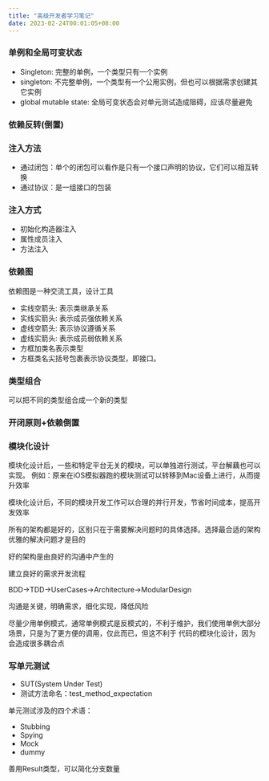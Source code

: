 ```yaml
---
title: "高级开发者学习笔记"
date: 2023-02-24T00:01:05+08:00
---
```


### 单例和全局可变状态

- Singleton: 完整的单例，一个类型只有一个实例
- singleton: 不完整单例，一个类型有一个公用实例，但也可以根据需求创建其它实例
- global mutable state: 全局可变状态会对单元测试造成阻碍，应该尽量避免

### 依赖反转(倒置)

### 注入方法

- 通过闭包：单个的闭包可以看作是只有一个接口声明的协议，它们可以相互转换
- 通过协议：是一组接口的包装

### 注入方式

- 初始化构造器注入
- 属性成员注入
- 方法注入

### 依赖图

依赖图是一种交流工具，设计工具

- 实线空箭头: 表示类继承关系
- 实线实箭头: 表示成员强依赖关系
- 虚线空箭头: 表示协议遵循关系
- 虚线实箭头: 表示成员弱依赖关系
- 方框加类名表示类型
- 方框类名尖括号包裹表示协议类型，即接口。

### 类型组合

可以把不同的类型组合成一个新的类型

### 开闭原则+依赖倒置

### 模块化设计

模块化设计后，一些和特定平台无关的模块，可以单独进行测试，平台解藕也可以实现。
例如：原来在iOS模拟器跑的模块测试可以转移到Mac设备上进行，从而提升效率

模块化设计后，不同的模块开发工作可以合理的并行开发，节省时间成本，提高开发效率

所有的架构都是好的，区别只在于需要解决问题时的具体选择。选择最合适的架构优雅的解决问题才是目的

好的架构是由良好的沟通中产生的

建立良好的需求开发流程

BDD->TDD->UserCases->Architecture->ModularDesign

沟通是关键，明确需求，细化实现，降低风险

尽量少用单例模式，通常单例模式是反模式的，不利于维护，我们使用单例大部分场景，只是为了更方便的调用，仅此而已，但这不利于
代码的模块化设计，因为会造成很多耦合点


### 写单元测试

- SUT(System Under Test)
- 测试方法命名：test_method_expectation

单元测试涉及的四个术语：
- Stubbing
- Spying
- Mock
- dummy

善用Result类型，可以简化分支数量






